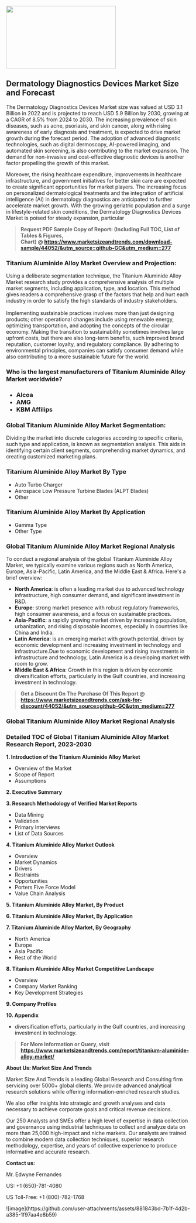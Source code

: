 <p><img class="alignnone size-medium wp-image-20088" src="https://ffe5etoiles.com/wp-content/uploads/2024/12/MST1-300x171.png" alt="" width="300" height="171" /></p><h2>Dermatology Diagnostics Devices Market Size and Forecast</h2><p>The Dermatology Diagnostics Devices Market size was valued at USD 3.1 Billion in 2022 and is projected to reach USD 5.9 Billion by 2030, growing at a CAGR of 8.5% from 2024 to 2030. The increasing prevalence of skin diseases, such as acne, psoriasis, and skin cancer, along with rising awareness of early diagnosis and treatment, is expected to drive market growth during the forecast period. The adoption of advanced diagnostic technologies, such as digital dermoscopy, AI-powered imaging, and automated skin screening, is also contributing to the market expansion. The demand for non-invasive and cost-effective diagnostic devices is another factor propelling the growth of this market.</p><p>Moreover, the rising healthcare expenditure, improvements in healthcare infrastructure, and government initiatives for better skin care are expected to create significant opportunities for market players. The increasing focus on personalized dermatological treatments and the integration of artificial intelligence (AI) in dermatology diagnostics are anticipated to further accelerate market growth. With the growing geriatric population and a surge in lifestyle-related skin conditions, the Dermatology Diagnostics Devices Market is poised for steady expansion, particular</p><blockquote id="" class=""><strong>Request PDF Sample Copy of Report: (Including Full TOC, List of Tables &amp; Figures, Chart)&nbsp;@&nbsp;<strong><a href="https://www.marketsizeandtrends.com/download-sample/44052/&utm_source=github-GC&utm_medium=277" target="_blank">https://www.marketsizeandtrends.com/download-sample/44052/&utm_source=github-GC&utm_medium=277</a></strong></strong></blockquote><h3 id="" class="">Titanium Aluminide Alloy Market&nbsp;Overview and Projection:</h3><p id="" class="">Using a deliberate segmentation technique, the Titanium Aluminide Alloy Market research study provides a comprehensive analysis of multiple market segments, including application, type, and location. This method gives readers a comprehensive grasp of the factors that help and hurt each industry in order to satisfy the high standards of industry stakeholders. <br /> <br />Implementing sustainable practices involves more than just designing products; other operational changes include using renewable energy, optimizing transportation, and adopting the concepts of the circular economy. Making the transition to sustainability sometimes involves large upfront costs, but there are also long-term benefits, such improved brand reputation, customer loyalty, and regulatory compliance. By adhering to environmental principles, companies can satisfy consumer demand while also contributing to a more sustainable future for the world.</p><h3 id="" class="">Who is the largest manufacturers of&nbsp;Titanium Aluminide Alloy Market worldwide?</h3><h3 class=""><p><ul><li>Alcoa </li><li> AMG </li><li> KBM Affilips</li></ul></p></h3><h3 id="" class="">Global&nbsp;Titanium Aluminide Alloy Market Segmentation:</h3><p id="" class="">Dividing the market into discrete categories according to specific criteria, such type and application, is known as segmentation analysis. This aids in identifying certain client segments, comprehending market dynamics, and creating customized marketing plans.</p><h3 id="" class="">Titanium Aluminide Alloy Market&nbsp;By Type</h3><p><p><ul><li>Auto Turbo Charger </li><li> Aerospace Low Pressure Turbine Blades (ALPT Blades) </li><li> Other</p></li></ul></p></p><h3 id="" class="">Titanium Aluminide Alloy Market&nbsp;By Application</h3><p class=""><p><ul><li>Gamma Type </li><li> Other Type</li></ul></p></p><h3 id="" class="">Global Titanium Aluminide Alloy Market Regional Analysis</h3><p id="" class="">To conduct a regional analysis of the global Titanium Aluminide Alloy Market, we typically examine various regions such as North America, Europe, Asia-Pacific, Latin America, and the Middle East &amp; Africa. Here's a brief overview:</p><ul><li><strong>North America</strong>: is often a leading market due to advanced technology infrastructure, high consumer demand, and significant investment in R&amp;D.</li><li><strong>Europe</strong>: strong market presence with robust regulatory frameworks, high consumer awareness, and a focus on sustainable practices.</li><li><strong>Asia-Pacific</strong>: a rapidly growing market driven by increasing population, urbanization, and rising disposable incomes, especially in countries like China and India.</li><li><strong>Latin America</strong>: is an emerging market with growth potential, driven by economic development and increasing investment in technology and infrastructure.Due to economic development and rising investments in infrastructure and technology, Latin America is a developing market with room to grow.</li><li><strong>Middle East &amp; Africa</strong>: Growth in this region is driven by economic diversification efforts, particularly in the Gulf countries, and increasing investment in technology.</li></ul><blockquote id="" class=""><strong>Get a Discount On The Purchase Of This Report @ <strong><a href="https://www.marketsizeandtrends.com/ask-for-discount/44052/&utm_source=github-GC&utm_medium=277" target="_blank">https://www.marketsizeandtrends.com/ask-for-discount/44052/&utm_source=github-GC&utm_medium=277</a></strong></strong></blockquote><h3 id="" class="">Global Titanium Aluminide Alloy Market Regional Analysis</h3><h3 id="" class="">Detailed TOC of Global Titanium Aluminide Alloy Market Research Report, 2023-2030</h3><p id="" class=""><strong>1. Introduction of the Titanium Aluminide Alloy Market</strong></p><ul><li>Overview of the Market</li><li>Scope of Report</li><li>Assumptions</li></ul><p id="" class=""><strong>2. Executive Summary</strong></p><p id="" class=""><strong>3. Research Methodology of Verified Market Reports</strong></p><ul><li>Data Mining</li><li>Validation</li><li>Primary Interviews</li><li>List of Data Sources</li></ul><p id="" class=""><strong>4. Titanium Aluminide Alloy Market Outlook</strong></p><ul><li>Overview</li><li>Market Dynamics</li><li>Drivers</li><li>Restraints</li><li>Opportunities</li><li>Porters Five Force Model</li><li>Value Chain Analysis</li></ul><p id="" class=""><strong>5. Titanium Aluminide Alloy Market, By Product</strong></p><p id="" class=""><strong>6. Titanium Aluminide Alloy Market, By Application</strong></p><p id="" class=""><strong>7. Titanium Aluminide Alloy Market, By Geography</strong></p><ul><li>North America</li><li>Europe</li><li>Asia Pacific</li><li>Rest of the World</li></ul><p id="" class=""><strong>8. Titanium Aluminide Alloy Market Competitive Landscape</strong></p><ul><li>Overview</li><li>Company Market Ranking</li><li>Key Development Strategies</li></ul><p id="" class=""><strong>9. Company Profiles</strong></p><p id="" class=""><strong>10. Appendix</strong></p><ul><li>diversification efforts, particularly in the Gulf countries, and increasing investment in technology.</li></ul><blockquote id="" class=""><strong>For More Information or Query, visit <strong><strong><a href="https://www.marketsizeandtrends.com/report/titanium-aluminide-alloy-market/" target="_blank">https://www.marketsizeandtrends.com/report/titanium-aluminide-alloy-market/</a></strong></strong></strong></blockquote><p id="" class=""><strong>About Us: Market Size And Trends</strong></p><p id="" class="">Market Size And Trends is a leading Global Research and Consulting firm servicing over 5000+ global clients. We provide advanced analytical research solutions while offering information-enriched research studies.</p><p id="" class="">We also offer insights into strategic and growth analyses and data necessary to achieve corporate goals and critical revenue decisions.</p><p id="" class="">Our 250 Analysts and SMEs offer a high level of expertise in data collection and governance using industrial techniques to collect and analyze data on more than 25,000 high-impact and niche markets. Our analysts are trained to combine modern data collection techniques, superior research methodology, expertise, and years of collective experience to produce informative and accurate research.</p><p id="" class=""><strong>Contact us:</strong></p><p id="" class="">Mr. Edwyne Fernandes</p><p id="" class="">US: +1 (650)-781-4080</p><p id="" class="">US Toll-Free: +1 (800)-782-1768</p>
![image](https://github.com/user-attachments/assets/881843bd-7b1f-4d2b-a385-1f97aa4e8b59)
